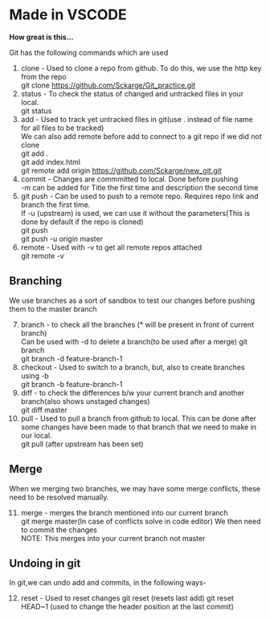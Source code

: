 # Made in VSCODE

**How great is this...**

Git has the following commands which are used  

1. clone - Used to clone a repo from github. To do this, we use the http key from the repo  
    git clone https://github.com/Sckarge/Git_practice.git    
2. status - To check the status of changed and untracked files in your local.  
    git status  
3. add - Used to track yet untracked files in git(use . instead of file name for all files to be tracked)  
We can also add remote before add to connect to a git repo if we did not clone  
    git add .  
    git add index.html  
    git remote add origin  https://github.com/Sckarge/new_git.git  
4. commit - Changes are commmitted to local. Done before pushing  
    -m can be added for Title the first time and description the second time  
5. git push - Can be used to push to a remote repo. Requires repo link and branch the first time.  
    If -u (upstream) is used, we can use it without the parameters(This is done by default if the repo is cloned)  
    git push  
    git push -u origin master  
6. remote - Used with -v to get all remote repos attached  
    git remote -v

## Branching

We use branches as a sort of sandbox to test our changes before pushing them to the master branch

7. branch - to check all the branches (* will be present in front of current branch)  
    Can be used with -d to delete a branch(to be used after a merge)
    git branch  
    git branch -d feature-branch-1  
8. checkout - Used to switch to a branch, but, also to create branches using -b  
    git branch -b feature-branch-1  
9. diff - to check the differences b/w your current branch and another branch(also shows unstaged changes)  
    git diff master  
10. pull - Used to pull a branch from github to local. This can be done after some changes have been made to that branch that we need to make in our local.  
    git pull (after upstream has been set)

## Merge

When we merging two branches, we may have some merge conflicts, these need to be resolved manually.  

11. merge - merges the branch mentioned into our current branch  
    git merge master(In case of conflicts solve in code editor)
    We then need to commit the changes  
NOTE: This merges into your current branch not master

## Undoing in git  
In git,we can undo add and commits, in the following ways-

12. reset - Used to reset changes
    git reset (resets last add)
    git reset HEAD~1 (used to change the header position at the last commit)